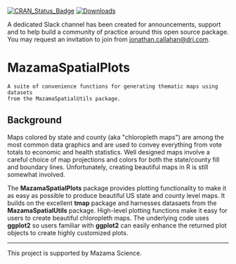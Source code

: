 [![CRAN\_Status\_Badge](https://www.r-pkg.org/badges/version/MazamaSpatialPlots)](https://cran.r-project.org/package=MazamaSpatialPlots)
[![Downloads](https://cranlogs.r-pkg.org/badges/MazamaSpatialPlots)](https://cran.r-project.org/package=MazamaSpatialPlots)

A dedicated Slack channel has been created for announcements, support and to help build a community of practice around this open source package. You may request an invitation to join from jonathan.callahan@dri.com.

# MazamaSpatialPlots

```
A suite of convenience functions for generating thematic maps using datasets
from the MazamaSpatialUtils package.
```

## Background

Maps colored by state and county (aka "chloropleth maps") are among the most common
data graphics and are used to convey everything from vote totals to economic and 
health statistics. Well designed maps involve a careful choice of map projections
and colors for both the state/county fill and boundary lines. Unfortunately,
creating beautiful maps in R is still somewhat involved.

The **MazamaSpatialPlots** package provides plotting functionality to make it as
easy as possible to produce beautiful US state and county level maps. It builds
on the excellent **tmap** package and harnesses datasaets from the 
**MazamaSpatialUtils** package. High-level plotting functions make it easy for 
users to create beautiful chloropleth maps. The underlying code uses **ggplot2**
so users familiar with **ggplot2** can easily enhance the returned plot objects 
to create highly customized plots.

----

This project is supported by Mazama Science.

